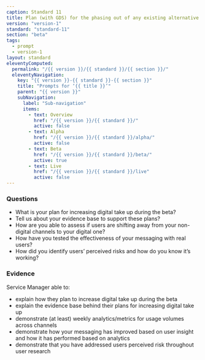 ```yaml
---
caption: Standard 11
title: Plan (with GDS) for the phasing out of any existing alternative channels, where appropriate.
version: "version-1"
standard: "standard-11"
section: "beta"
tags:
  - prompt
  - version-1
layout: standard
eleventyComputed:
  permalink: "/{{ version }}/{{ standard }}/{{ section }}/"
  eleventyNavigation:
    key: "{{ version }}-{{ standard }}-{{ section }}"
    title: "Prompts for ‘{{ title }}’"
    parent: "{{ version }}"
    subNavigation:
      label: "Sub-navigation"
      items:
        - text: Overview
          href: "/{{ version }}/{{ standard }}/"
          active: false
        - text: Alpha
          href: "/{{ version }}/{{ standard }}/alpha/"
          active: false
        - text: Beta
          href: "/{{ version }}/{{ standard }}/beta/"
          active: true
        - text: Live
          href: "/{{ version }}/{{ standard }}/live"
          active: false
---
```


### Questions

- What is your plan for increasing digital take up during the beta?
- Tell us about your evidence base to support these plans?
- How are you able to assess if users are shifting away from your non-digital channels to your digital one?
- How have you tested the effectiveness of your messaging with real users?
- How did you identify users’ perceived risks and how do you know it’s working?

### Evidence

Service Manager able to:

- explain how they plan to increase digital take up during the beta
- explain the evidence base behind their plans for increasing digital take up
- demonstrate (at least) weekly analytics/metrics for usage volumes across channels
- demonstrate how your messaging has improved based on user insight and how it has performed based on analytics
- demonstrate that you have addressed users perceived risk throughout user research
